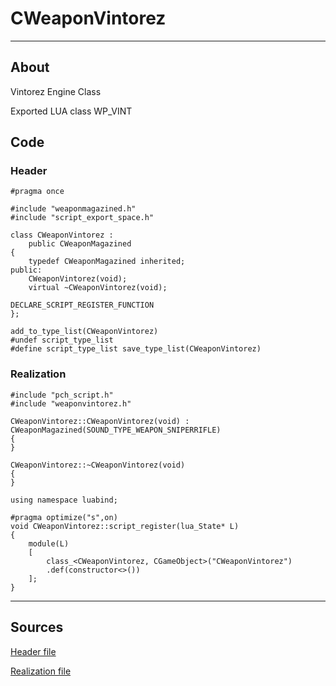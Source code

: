 # CWeaponVintorez

___

## About

Vintorez Engine Class

Exported LUA class WP_VINT

## Code

### Header

```C++,icon=.devicon-cplusplus-plain,filepath="src/xrGame/WeaponVintorez.h"
#pragma once

#include "weaponmagazined.h"
#include "script_export_space.h"

class CWeaponVintorez :
	public CWeaponMagazined
{
	typedef CWeaponMagazined inherited;
public:
	CWeaponVintorez(void);
	virtual ~CWeaponVintorez(void);

DECLARE_SCRIPT_REGISTER_FUNCTION
};

add_to_type_list(CWeaponVintorez)
#undef script_type_list
#define script_type_list save_type_list(CWeaponVintorez)
```

### Realization

```C++,icon=.devicon-cplusplus-plain,filepath="src/xrGame/WeaponVintorez.cpp"
#include "pch_script.h"
#include "weaponvintorez.h"

CWeaponVintorez::CWeaponVintorez(void) : CWeaponMagazined(SOUND_TYPE_WEAPON_SNIPERRIFLE)
{
}

CWeaponVintorez::~CWeaponVintorez(void)
{
}

using namespace luabind;

#pragma optimize("s",on)
void CWeaponVintorez::script_register(lua_State* L)
{
	module(L)
	[
		class_<CWeaponVintorez, CGameObject>("CWeaponVintorez")
		.def(constructor<>())
	];
}
```

___

## Sources

[Header file](https://bitbucket.org/anomalymod/xray-monolith/src/master/src/xrGame/WeaponVintorez.h)

[Realization file](https://bitbucket.org/anomalymod/xray-monolith/src/master/src/xrGame/WeaponVintorez.cpp)
